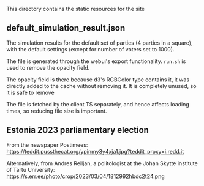 This directory contains the static resources for the site

## default_simulation_result.json

The simulation results for the default set of parties (4 parties in a square), with the default settings (except for number of voters set to 1000).

The file is generated through the webui's export functionality. `run.sh` is used to remove the opacity field.

The opacity field is there because d3's RGBColor type contains it, it was directly added to the cache without removing it. It is completely unused, so it is safe to remove

The file is fetched by the client TS separately, and hence affects loading times, so reducing file size is important.


## Estonia 2023 parliamentary election

From the newspaper Postimees: https://teddit.pussthecat.org/ypinmy3y4xja1.jpg?teddit_proxy=i.redd.it

Alternatively, from Andres Reiljan, a politologist at the Johan Skytte institute of Tartu University: https://s.err.ee/photo/crop/2023/03/04/1812992hbdc2t24.png
